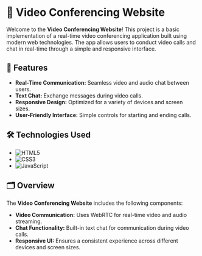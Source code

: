# 🎥 Video Conferencing Website

Welcome to the **Video Conferencing Website**! This project is a basic implementation of a real-time video conferencing application built using modern web technologies. The app allows users to conduct video calls and chat in real-time through a simple and responsive interface.

## 🌟 Features

- **Real-Time Communication:** Seamless video and audio chat between users.
- **Text Chat:** Exchange messages during video calls.
- **Responsive Design:** Optimized for a variety of devices and screen sizes.
- **User-Friendly Interface:** Simple controls for starting and ending calls.

## 🛠️ Technologies Used

- ![HTML5](https://img.shields.io/badge/HTML5-%20-%23E34F26?style=flat&logo=html5&logoColor=white)
- ![CSS3](https://img.shields.io/badge/CSS3-%20-%231572B6?style=flat&logo=css3&logoColor=white)
- ![JavaScript](https://img.shields.io/badge/JavaScript-%20-%23F7DF1E?style=flat&logo=javascript&logoColor=black)

## 🗂️ Overview

The **Video Conferencing Website** includes the following components:

- **Video Communication:** Uses WebRTC for real-time video and audio streaming.
- **Chat Functionality:** Built-in text chat for communication during video calls.
- **Responsive UI:** Ensures a consistent experience across different devices and screen sizes.




